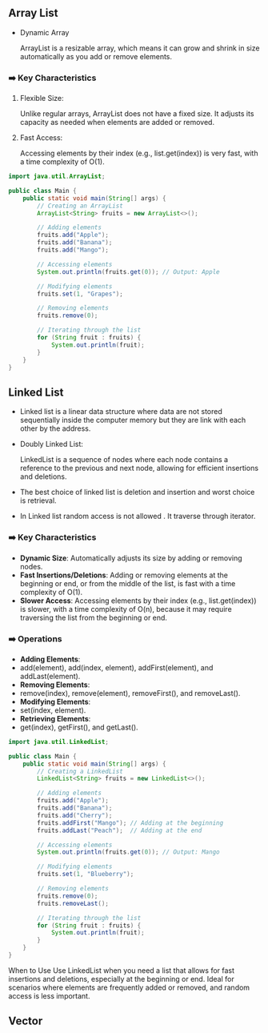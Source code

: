 ## Array List
- Dynamic Array

  ArrayList is a resizable array, which means it can grow and shrink in size automatically as you add or remove elements.

  
### ➡️ Key Characteristics
  
1. Flexible Size:

   Unlike regular arrays, ArrayList does not have a fixed size. It adjusts its capacity as needed when elements are added or removed.

3. Fast Access:

   Accessing elements by their index (e.g., list.get(index)) is very fast, with a time complexity of O(1).



```java
import java.util.ArrayList;

public class Main {
    public static void main(String[] args) {
        // Creating an ArrayList
        ArrayList<String> fruits = new ArrayList<>();

        // Adding elements
        fruits.add("Apple");
        fruits.add("Banana");
        fruits.add("Mango");

        // Accessing elements
        System.out.println(fruits.get(0)); // Output: Apple

        // Modifying elements
        fruits.set(1, "Grapes");

        // Removing elements
        fruits.remove(0); 

        // Iterating through the list
        for (String fruit : fruits) {
            System.out.println(fruit);
        }
    }
}

```

## Linked List

- Linked list is a linear data structure where data are not stored sequentially inside the computer memory but they are link with each other by the address.

  
- Doubly Linked List:

  LinkedList is a sequence of nodes where each node contains a reference to the previous and next node, allowing for efficient insertions and deletions.

- The best choice of linked list is deletion and insertion and worst choice is retrieval.
- In Linked list random access is not allowed . It traverse through iterator.




### ➡️ Key Characteristics
- **Dynamic Size**: Automatically adjusts its size by adding or removing nodes.
- **Fast Insertions/Deletions**: Adding or removing elements at the beginning or end, or from the middle of the list, is fast with a time complexity of O(1).
- **Slower Access**: Accessing elements by their index (e.g., list.get(index)) is slower, with a time complexity of O(n), because it may require traversing the list from the beginning or end.
  
### ➡️ Operations
- **Adding Elements**:
- 
  add(element), add(index, element), addFirst(element), and addLast(element).
- **Removing Elements**:
- 
   remove(index), remove(element), removeFirst(), and removeLast().
- **Modifying Elements**:
- 
  set(index, element).
- **Retrieving Elements**:
- 
   get(index), getFirst(), and getLast().


```java
import java.util.LinkedList;

public class Main {
    public static void main(String[] args) {
        // Creating a LinkedList
        LinkedList<String> fruits = new LinkedList<>();

        // Adding elements
        fruits.add("Apple");
        fruits.add("Banana");
        fruits.add("Cherry");
        fruits.addFirst("Mango"); // Adding at the beginning
        fruits.addLast("Peach");  // Adding at the end

        // Accessing elements
        System.out.println(fruits.get(0)); // Output: Mango

        // Modifying elements
        fruits.set(1, "Blueberry");

        // Removing elements
        fruits.remove(0);
        fruits.removeLast();

        // Iterating through the list
        for (String fruit : fruits) {
            System.out.println(fruit);
        }
    }
}
```
When to Use
Use LinkedList when you need a list that allows for fast insertions and deletions, especially at the beginning or end.
Ideal for scenarios where elements are frequently added or removed, and random access is less important.



## Vector
